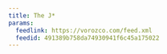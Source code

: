 ```yaml
---
title: The J*
params:
  feedlink: https://vorozco.com/feed.xml
  feedid: 491389b758da74930941f6c45a175022
---
```

